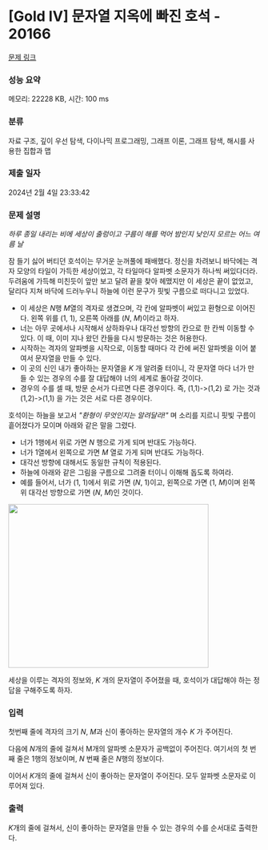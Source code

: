 # [Gold IV] 문자열 지옥에 빠진 호석 - 20166 

[문제 링크](https://www.acmicpc.net/problem/20166) 

### 성능 요약

메모리: 22228 KB, 시간: 100 ms

### 분류

자료 구조, 깊이 우선 탐색, 다이나믹 프로그래밍, 그래프 이론, 그래프 탐색, 해시를 사용한 집합과 맵

### 제출 일자

2024년 2월 4일 23:33:42

### 문제 설명

<p><em>하루 종일 내리는 비에 세상이 출렁이고 구름이 해를 먹어 밤인지 낮인지 모르는 어느 여름 날</em></p>

<p>잠 들기 싫어 버티던 호석이는 무거운 눈꺼풀에 패배했다. 정신을 차려보니 바닥에는 격자 모양의 타일이 가득한 세상이었고, 각 타일마다 알파벳 소문자가 하나씩 써있다더라. 두려움에 가득해 미친듯이 앞만 보고 달려 끝을 찾아 헤맸지만 이 세상은 끝이 없었고, 달리다 지쳐 바닥에 드러누우니 하늘에 이런 문구가 핏빛 구름으로 떠다니고 있었다.</p>

<ul>
	<li>이 세상은 <em>N</em>행 <em>M</em>열의 격자로 생겼으며, 각 칸에 알파벳이 써있고 환형으로 이어진다. 왼쪽 위를 (1, 1), 오른쪽 아래를 (<em>N</em>, <em>M</em>)이라고 하자.</li>
	<li>너는 아무 곳에서나 시작해서 상하좌우나 대각선 방향의 칸으로 한 칸씩 이동할 수 있다. 이 때, 이미 지나 왔던 칸들을 다시 방문하는 것은 허용한다.</li>
	<li>시작하는 격자의 알파벳을 시작으로, 이동할 때마다 각 칸에 써진 알파벳을 이어 붙여서 문자열을 만들 수 있다.</li>
	<li>이 곳의 신인 내가 좋아하는 문자열을 <em>K </em>개 알려줄 터이니, 각 문자열 마다 너가 만들 수 있는 경우의 수를 잘 대답해야 너의 세계로 돌아갈 것이다.</li>
	<li>경우의 수를 셀 때, 방문 순서가 다르면 다른 경우이다. 즉, (1,1)->(1,2) 로 가는 것과 (1,2)->(1,1) 을 가는 것은 서로 다른 경우이다.</li>
</ul>

<p>호석이는 하늘을 보고서 <em>"환형이 무엇인지는 알려달라!" </em>며 소리를 지르니 핏빛 구름이 흩어졌다가 모이며 아래와 같은 말을 그렸다.</p>

<ul>
	<li>너가 1행에서 위로 가면 <em>N </em>행으로 가게 되며 반대도 가능하다.</li>
	<li>너가 1열에서 왼쪽으로 가면 <em>M</em> 열로 가게 되며 반대도 가능하다.</li>
	<li>대각선 방향에 대해서도 동일한 규칙이 적용된다.</li>
	<li>하늘에 아래와 같은 그림을 구름으로 그려줄 터이니 이해해 돕도록 하여라.</li>
	<li>예를 들어서, 너가 (1, 1)에서 위로 가면 (<em>N</em>, 1)이고, 왼쪽으로 가면 (1, <em>M</em>)이며 왼쪽 위 대각선 방향으로 가면 (<em>N</em>, <em>M</em>)인 것이다.</li>
</ul>

<p><img alt="" src="" style="height: 327px; width: 400px;"></p>

<p>세상을 이루는 격자의 정보와, <em>K</em> 개의 문자열이 주어졌을 때, 호석이가 대답해야 하는 정답을 구해주도록 하자.</p>

### 입력 

 <p>첫번째 줄에 격자의 크기 <em>N</em>, <em>M</em>과 신이 좋아하는 문자열의 개수 <em>K </em>가 주어진다.</p>

<p>다음에 <em>N</em>개의 줄에 걸쳐서 M개의 알파벳 소문자가 공백없이 주어진다. 여기서의 첫 번째 줄은 1행의 정보이며, <em>N</em> 번째 줄은 <em>N</em>행의 정보이다.</p>

<p>이어서 <em>K</em>개의 줄에 걸쳐서 신이 좋아하는 문자열이 주어진다. 모두 알파벳 소문자로 이루어져 있다.</p>

### 출력 

 <p><em>K</em>개의 줄에 걸쳐서, 신이 좋아하는 문자열을 만들 수 있는 경우의 수를 순서대로 출력한다.</p>

